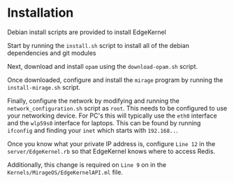 # Installation

Debian install scripts are provided to install EdgeKernel

Start by running the `install.sh` script to install all of the debian dependencies and git modules

Next, download and install `opam` using the `download-opam.sh` script.

Once downloaded, configure and install the `mirage` program by running the `install-mirage.sh` script.

Finally, configure the network by modifying and running the `network_configuration.sh` script as `root`.
This needs to be configured to use your networking device. For PC's this will typically use the `eth0` interface and the `wlp59s0` interface for laptops. This can be found by running `ifconfig` and finding your `inet` which starts with `192.168..`.

Once you know what your private IP address is, configure `Line 12` in the `server/EdgeKernel.rb` so that EdgeKernel knows where to access Redis. 

Additionally, this change is required on `Line 9` on in the `Kernels/MirageOS/EdgeKernelAPI.ml` file.
